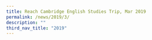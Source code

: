 ```yaml
---
title: Reach Cambridge English Studies Trip, Mar 2019
permalink: /news/2019/3/
description: ""
third_nav_title: "2019"
---
```

